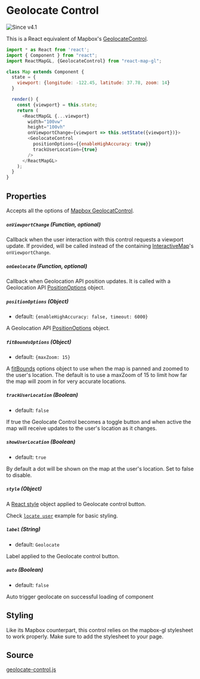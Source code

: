 # Geolocate Control

![Since v4.1](https://img.shields.io/badge/since-v4.1-green)

This is a React equivalent of Mapbox's [GeolocateControl](https://www.mapbox.com/mapbox-gl-js/api/#geolocatecontrol).

```js
import * as React from 'react';
import { Component } from "react";
import ReactMapGL, {GeolocateControl} from "react-map-gl";

class Map extends Component {
  state = {
    viewport: {longitude: -122.45, latitude: 37.78, zoom: 14}
  }

  render() {
    const {viewport} = this.state;
    return (
      <ReactMapGL {...viewport}
        width="100vw"
        height="100vh"
        onViewportChange={viewport => this.setState({viewport})}>
        <GeolocateControl
          positionOptions={{enableHighAccuracy: true}}
          trackUserLocation={true}
        />
      </ReactMapGL>
    );
  }
}
```

## Properties

Accepts all the options of [Mapbox GeolocatControl](https://docs.mapbox.com/mapbox-gl-js/api/#geolocatecontrol).

##### `onViewportChange` (Function, optional)

Callback when the user interaction with this control requests a viewport update. If provided, will be called instead of the containing [InteractiveMap](/docs/api-reference/interactive-map.md)'s `onViewportChange`.

##### `onGeolocate` (Function, optional)

Callback when Geolocation API position updates. It is called with a Geolocation API [PositionOptions](https://developer.mozilla.org/en-US/docs/Web/API/PositionOptions) object.

##### `positionOptions` (Object)

- default: `{enableHighAccuracy: false, timeout: 6000}`

A Geolocation API [PositionOptions](https://developer.mozilla.org/en-US/docs/Web/API/PositionOptions) object.

##### `fitBoundsOptions` (Object)

- default: `{maxZoom: 15}`

A [fitBounds](https://docs.mapbox.com/mapbox-gl-js/api/#map#fitbounds) options object to use when the map is panned and zoomed to the user's location. The default is to use a  maxZoom of 15 to limit how far the map will zoom in for very accurate locations.

##### `trackUserLocation` (Boolean)

- default: `false`

If true the Geolocate Control becomes a toggle button and when active the map will receive updates to the user's location as it changes.

##### `showUserLocation` (Boolean)

- default: `true`

By default a dot will be shown on the map at the user's location. Set to false to disable.

##### `style` (Object)

A [React style](https://reactjs.org/docs/dom-elements.html#style) object applied to Geolocate control button.

Check [`locate user`](https://github.com/visgl/react-map-gl/tree/5.2-release/examples/locate-user/src/app.js) example for basic styling.

##### `label` (String)

- default: `Geolocate`

Label applied to the Geolocate control button.

##### `auto` (Boolean)

- default: `false`

Auto trigger geolocate on successful loading of component


## Styling

Like its Mapbox counterpart, this control relies on the mapbox-gl stylesheet to work properly. Make sure to add the stylesheet to your page.

## Source

[geolocate-control.js](https://github.com/visgl/react-map-gl/tree/5.2-release/src/components/geolocate-control.js)
